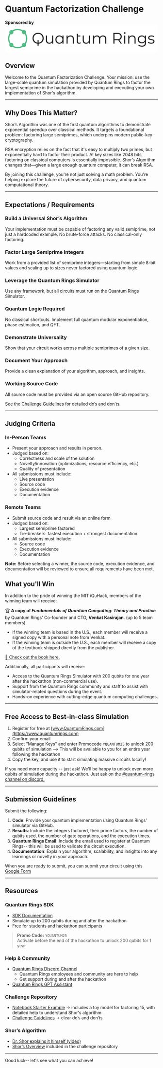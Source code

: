 # Quantum Factorization Challenge

**Sponsored by**
![Quantum Rings](./images/quantum-rings-logo.png)

## Overview
Welcome to the Quantum Factorization Challenge. Your mission: use the large-scale quantum simulation provided by Quantum Rings to factor the largest semiprime in the hackathon by developing and executing your own implementation of Shor's algorithm.

---

## Why Does This Matter?
Shor’s Algorithm was one of the first quantum algorithms to demonstrate exponential speedup over classical methods. It targets a foundational problem: factoring large semiprimes, which underpins modern public-key cryptography.

RSA encryption relies on the fact that it's easy to multiply two primes, but exponentially hard to factor their product. At key sizes like 2048 bits, factoring on classical computers is essentially impossible. Shor’s Algorithm changes that—given a large enough quantum computer, it can break RSA.

By joining this challenge, you're not just solving a math problem. You're helping explore the future of cybersecurity, data privacy, and quantum computational theory.

---

## Expectations / Requirements

### Build a Universal Shor’s Algorithm
Your implementation must be capable of factoring any valid semiprime, not just a hardcoded example. No brute-force attacks. No classical-only factoring.

### Factor Large Semiprime Integers
Work from a provided list of semiprime integers—starting from simple 8-bit values and scaling up to sizes never factored using quantum logic.

### Leverage the Quantum Rings Simulator
Use any framework, but all circuits must run on the Quantum Rings Simulator.

### Quantum Logic Required
No classical shortcuts. Implement full quantum modular exponentiation, phase estimation, and QFT.

### Demonstrate Universality
Show that your circuit works across multiple semiprimes of a given size.

### Document Your Approach
Provide a clean explanation of your algorithm, approach, and insights.

### Working Source Code
All source code must be provided via an open source GitHub repository.

See the [Challenge Guidelines](./challenge-guidelines.md) for detailed do’s and don’ts.

---

## Judging Criteria

### In-Person Teams
- Present your approach and results in person.
- Judged based on:
  - Correctness and scale of the solution
  - Novelty/innovation (optimizations, resource efficiency, etc.)
  - Quality of presentation
- All submissions must include:
  - Live presentation
  - Source code
  - Execution evidence
  - Documentation

### Remote Teams
- Submit source code and result via an online form
- Judged based on:
  - Largest semiprime factored
  - Tie-breakers: fastest execution + strongest documentation
- All submissions must include:
  - Source code
  - Execution evidence
  - Documentation

**Note:** Before selecting a winner, the source code, execution evidence, and documentation will be reviewed to ensure all requirements have been met.

## What you'll Win

In addition to the pride of winning the MIT iQuHack, members of the winning team will receive:

🏆 **A copy of *Fundamentals of Quantum Computing: Theory and Practice*** by Quantum Rings' Co-founder and CTO, **Venkat Kasirajan**. (up to 5 team members)

- If the winning team is based in the U.S., each member will receive a signed copy with a personal note from Venkat. 
- If the winning team is outside the U.S., each member will receive a copy of the textbook shipped directly from the publisher.

[📖 Check out the book here.](https://www.google.com/books/edition/Fundamentals_of_Quantum_Computing/NVw0EAAAQBAJ?hl=en&gbpv=0)

Additionally, all participants will receive:
- Access to the Quantum Rings Simulator with 200 qubits for one year after the hackathon (non-commercial use).
- Support from the Quantum Rings community and staff to assist with simulator-related questions during the event.
- Hands-on experience with cutting-edge quantum computing challenges.

---

## Free Access to Best-in-class Simulation
1. Register for free at [www.QuantumRings.com](https://www.quantumrings.com)
2. Confirm your email
3. Select "Manage Keys" and enter Promocode ```YQUANTUM25``` to unlock 200 qubits of simulation --> This will be available to you for an entire year following the hackathon
4. Copy the key, and use it to start simulating massive circuits locally!

If you need more capacity -- just ask!  We'll be happy to unlock even more qubits of simulation during the hackathon.  Just ask on the [#quantum-rings channel on discord.](https://discord.com/channels/1326009426141777950/1330328378301087804)

---

## Submission Guidelines

Submit the following:

1. **Code**: Provide your quantum implementation using Quantum Rings'  simulator via GitHub. 
2. **Results**: Include the integers factored, their prime factors, the number of qubits used, the number of gate operations, and the execution times.
3. **Quantum Rings Email**: Include the email used to register at Quantum Rings-- this will be used to validate the circuit execution.
4. **Documentation**: Explain your algorithm, scalability, and insights into any learnings or novelty in your approach.

When you are ready to submit, you can submit your circuit using this [Google Form](https://forms.gle/GHXMXuHz7Fby96ky7)

---

## Resources

### Quantum Rings SDK
- [SDK Documentation](https://portal.quantumrings.com/docs)
- Simulate up to 200 qubits during and after the hackathon
- Free for students and hackathon participants

> **Promo Code:** `YQUANTUM25`  
> Activate before the end of the hackathon to unlock 200 qubits for 1 year

### Help & Community
- [Quantum Rings Discord Channel](https://discord.com/channels/1326009426141777950/1330328378301087804)
  - Quantum Rings employees and community are here to help
  - Get support during and after the hackathon
- [Quantum Rings GPT Assistant](https://chatgpt.com/g/g-67d47e3159f88191b20c3aec22410021-quantum-rings-code-help)

### Challenge Repository
- [Notebook Starter Example](./shor.ipynb) → includes a toy model for factoring 15, with detailed help to understand Shor's algorithm
- [Challenge Guidelines](./challenge-guidelines.md) → clear do’s and don’ts

### Shor’s Algorithm
- [Dr. Shor explains it himself (video)](https://youtu.be/hOlOY7NyMfs)
- [Shor’s Overview](./shors-overview.md) included in the challenge repository

---

Good luck-- let's see what you can achieve!
